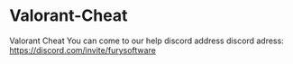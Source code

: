 # Valorant-Cheat
Valorant Cheat
You can come to our help discord address
discord adress: https://discord.com/invite/furysoftware

